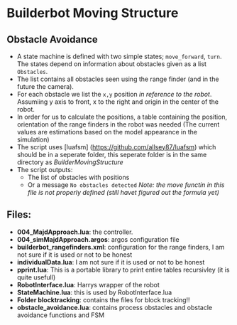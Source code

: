 # Builderbot Moving Structure

## Obstacle Avoidance
- A state machine is defined with two simple states; `move_forward`, `turn`. The states depend on information about obstacles given as a list `Obstacles`. 
- The list contains all obstacles seen using the range finder (and in the future the camera). 
- For each obstacle we list the `x,y` position *in reference to the robot*. Assumiing y axis to front, x to the right and origin in the center of the robot.
- In order for us to calculate the positions, a table containing the position, orientation of the range finders in the robot was needed (The current values are estimations based on the model appearance in the simulation)
- The script uses [luafsm] (https://github.com/allsey87/luafsm) which should be in a seperate folder, this seperate folder is in the same directory as *BuilderMovingStructure*
- The script outputs:
    - The list of obstacles with positions 
    - Or a message `No obstacles detected`
*Note: the move functin in this file is not properly defined (still havet figured out the formula yet)*


## Files:
- **004_MajdApproach.lua**: the controller.
- **004_simMajdApproach.argos**: argos configuration file
- **builderbot_rangefinders.xml**: configuration for the range finders, I am not sure if it is used or not to be honest
- **individualData.lua**: I am not sure if it is used or not to be honest
- **pprint.lua**: This is a portable library to print entire tables recursivley (it is quite usefull)
- **RobotInterface.lua**: Harrys wrapper of the robot
- **StateMachine.lua**: this is used by RobotInterface.lua
- **Folder blocktracking**: contains the files for block tracking!!
- **obstacle_avoidance.lua**: contains process obstacles and obstacle avoidance functions and FSM


